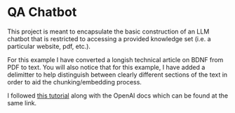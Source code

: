 # QA Chatbot

This project is meant to encapsulate the basic construction of an LLM chatbot that is restricted to
accessing a provided knowledge set (i.e. a particular website, pdf, etc.).

For this example I have converted a longish technical article on BDNF from PDF to text.
You will also notice that for this example, I have added a delimitter to help distinguish between clearly different sections of the text in order to aid the chunking/embedding process.

I followed [this tutorial](https://platform.openai.com/docs/tutorials/web-qa-embeddings) along with the OpenAI docs which can be found at the same link.

